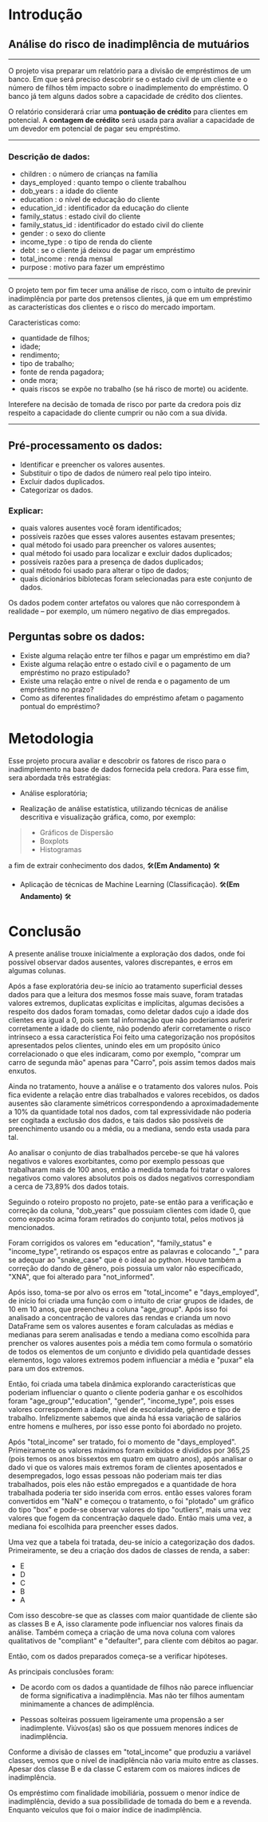 # Introdução
## Análise do risco de inadimplência de mutuários

---

O projeto visa preparar um relatório para a divisão de empréstimos de um banco. Em que será preciso descobrir se o estado civil de um cliente e o número de filhos têm impacto sobre o inadimplemento do empréstimo.
O banco já tem alguns dados sobre a capacidade de crédito dos clientes.

O relatório considerará criar uma **pontuação de crédito** para clientes em potencial. A **contagem de crédito** será usada para avaliar a capacidade de um devedor em potencial de pagar seu empréstimo.

---

### Descrição de dados:


- children : o número de crianças na família
- days_employed : quanto tempo o cliente trabalhou
- dob_years : a idade do cliente
- education : o nível de educação do cliente
- education_id : identificador da educação do cliente
- family_status : estado civil do cliente
- family_status_id : identificador do estado civil do cliente
- gender : o sexo do cliente
- income_type : o tipo de renda do cliente
- debt : se o cliente já deixou de pagar um empréstimo
- total_income : renda mensal
- purpose : motivo para fazer um empréstimo



---


O projeto tem por fim tecer uma análise de risco, com o intuito de previnir inadimplência por parte dos pretensos clientes, já que em um empréstimo as características dos clientes e o risco do mercado importam. 

Caracteristicas como: 

* quantidade de filhos;
* idade;
* rendimento;
* tipo de trabalho;
* fonte de renda pagadora;
* onde mora;
* quais riscos se expõe no trabalho (se há risco de morte) ou acidente.

Interefere na decisão de tomada de risco por parte da credora pois diz respeito a capacidade do cliente cumprir ou não com a sua dívida.

---


## Pré-processamento os dados:

* Identificar e preencher os valores ausentes.
* Substituir o tipo de dados de número real pelo tipo inteiro.
* Excluir dados duplicados.
* Categorizar os dados.

### Explicar:

* quais valores ausentes você foram identificados;
* possíveis razões que esses valores ausentes estavam presentes;
* qual método foi usado para preencher os valores ausentes;
* qual método foi usado para localizar e excluir dados duplicados;
* possíveis razões para a presença de dados duplicados;
* qual método foi usado para alterar o tipo de dados;
* quais dicionários biblotecas foram selecionadas para este conjunto de dados.

Os dados podem conter artefatos ou valores que não correspondem à realidade – por exemplo, um número negativo de dias empregados.

## Perguntas sobre os dados:

* Existe alguma relação entre ter filhos e pagar um empréstimo em dia?
* Existe alguma relação entre o estado civil e o pagamento de um empréstimo no prazo estipulado?
* Existe uma relação entre o nível de renda e o pagamento de um empréstimo no prazo?
* Como as diferentes finalidades do empréstimo afetam o pagamento pontual do empréstimo?


# Metodologia

Esse projeto procura avaliar e descobrir os fatores de risco para o inadimplemento na base de dados fornecida pela credora. Para esse fim, sera abordada três estratégias:

- Análise esploratória;

- Realização de análise estatística, utilizando técnicas de análise descritiva e visualização gráfica, como, por exemplo:
> - Gráficos de Dispersão
> - Boxplots
> - Histogramas

a fim de extrair conhecimento dos dados, 🛠**(Em Andamento)** 🛠

- Aplicação de técnicas de Machine Learning (Classificação). 🛠**(Em Andamento)** 🛠

# Conclusão


A presente análise trouxe inicialmente a exploração dos dados, onde foi possível observar  dados ausentes, valores discrepantes, e erros em algumas colunas. 

Após a fase exploratória deu-se início ao tratamento superficial desses dados para que a leitura dos mesmos fosse mais suave, foram tratadas valores extremos, duplicatas explícitas e implícitas, algumas decisões a respeito dos dados foram tomadas, como deletar dados cujo a idade dos clientes era igual a 0, pois sem tal informação que não poderiamos auferir corretamente a idade do cliente, não podendo aferir corretamente o risco intrinseco a essa característica
Foi feito uma categorização nos propósitos apresentados pelos clientes, unindo eles em um propósito único correlacionado o que eles indicaram, como por exemplo, "comprar um carro de segunda mão" apenas para "Carro", pois assim temos dados mais enxutos.

Ainda no tratamento, houve a análise e o tratamento dos valores nulos. Pois fica evidente a relação entre dias trabalhados e valores recebidos, os dados ausentes são claramente simétricos correspondendo a aproximadademente a 10% da quantidade total nos dados, com tal expressividade não poderia ser cogitada a exclusão dos dados, e tais dados são possíveis de preenchimento usando ou a média, ou a mediana, sendo esta usada para tal. 

Ao analisar o conjunto de dias trabalhados percebe-se que há valores negativos e valores exorbitantes, como por exemplo pessoas que trabalharam mais de 100 anos, então a medida tomada foi tratar o valores negativos como valores absolutos pois os dados negativos correspondiam a cerca de 73,89% dos dados totais. 

Seguindo o roteiro proposto no projeto, pate-se então para a verificação e correção da coluna, "dob_years"  que possuiam clientes com idade 0, que como exposto acima foram retirados do conjunto total, pelos motivos já mencionados. 

Foram corrigidos os valores em "education", "family_status" e "income_type", retirando os espaços entre as palavras e colocando "_" para se adequar ao "snake_case" que é o ideal ao python. Houve também a correção do dando de gênero, pois possuia um valor não específicado, "XNA", que foi alterado para "not_informed".

Após isso, toma-se por alvo os erros em "total_income" e "days_employed", de início foi criada uma função com o intuito de criar grupos de idades, de 10 em 10 anos, que preencheu a coluna "age_group". Após isso foi analisado a concentração de valores das rendas e crianda um novo DataFrame sem os valores ausentes e foram calculadas as médias e medianas para serem analisadas e tendo a mediana como escolhida para prencher os valores ausentes pois a média tem como formula o somatório de todos os elementos de um conjunto e dividido pela quantidade desses elementos, logo valores extremos podem influenciar a média e "puxar" ela para um dos extremos.

Então, foi criada uma tabela dinâmica explorando características que poderiam influenciar o quanto o cliente poderia ganhar e os escolhidos foram "age_group","education", "gender", "income_type", pois esses valores correspondem a idade, nível de escolaridade, gênero e tipo de trabalho. Infelizmente sabemos que ainda há essa variação de salários entre homens e mulheres, por isso esse ponto foi abordado no projeto.

Após "total_income" ser tratado, foi o momento de "days_employed". Primeiramente os valores máximos foram exibidos e dívididos por 365,25 (pois temos os anos bissextos em quatro em quatro anos), após analisar o dado vi que os valores mais extremos foram de clientes aposentados e desempregados, logo essas pessoas não poderiam mais ter dias trabalhados, pois eles não estão empregados e a quantidade de hora trabalhada poderia ter sido inserida com erros. então esses valores foram convertidos em "NaN" e começou o tratamento, o foi "plotado" um gráfico do tipo "box" e pode-se observar valores do tipo "outliers", mais uma vez valores que fogem da concentração daquele dado. Então mais uma vez, a mediana foi escolhida para preencher esses dados. 

Uma vez que a tabela foi tratada, deu-se início a categorização dos dados. Primeiramente, se deu a criação dos dados de classes de renda, a saber:

- E 
- D 
- C
- B 
- A

Com isso descobre-se que as classes com maior quantidade de cliente são as classes B e A, isso claramente pode influenciar nos valores finais da análise.
Também começa a criação de uma nova coluna com valores qualitativos de "compliant" e "defaulter", para cliente com débitos ao pagar.

Então, com os dados preparados começa-se a verificar hipóteses.

As principais conclusões foram:

- De acordo com os dados a quantidade de filhos não parece influenciar de forma significativa a inadimplência. Mas não ter filhos aumentam minimamente a chances de adimplência.

- Pessoas solteiras possuem ligeiramente uma propensão a ser inadimplente. Viúvos(as) são os que possuem menores índices de inadimplência.

Conforme a divisão de classes em "total_income" que produziu a variável classes, vemos que o nível de inadiplência não varia muito entre as classes. Apesar dos classe B e da classe C estarem com os maiores índices de inadimplência.

Os empréstimo com finalidade imobiliária, possuem o menor índice de inadimplência, devido a sua possibilidade de tomada do bem e a revenda. Enquanto veículos que foi o maior índice de inadimplência.







